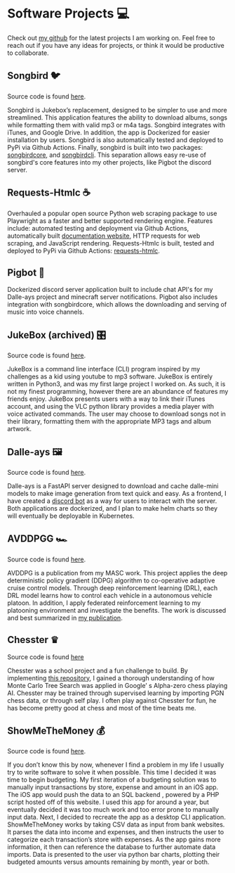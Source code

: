 # Software Projects 💻

Check out [my github](https://github.com/cboin1996) for the latest projects
I am working on. Feel free to reach out if you have any ideas for projects,
or think it would be productive to collaborate.

## Songbird 🐦

Source code is found [here](https://github.com/cboin1996/songbird).

Songbird is Jukebox’s replacement, designed to be simpler to use and
more streamlined. This application features the ability to download albums,
songs while formatting them with valid mp3 or m4a tags. Songbird
integrates with iTunes, and Google Drive. In addition, the app is
Dockerized for easier installation by users. Songbird is also automatically
tested and deployed to PyPi via Github Actions.
Finally, songbird is built into two packages: [songbirdcore](https://pypi.org/project/songbirdcore/),
and [songbirdcli](https://pypi.org/project/songbirdcli/).
This separation allows easy re-use of songbird's core features into my other
projects, like Pigbot the discord server.

## Requests-Htmlc ☕

Overhauled a popular open source Python web scraping package to use
Playwright as a faster and better supported rendering engine.
Features include: automated testing and deployment via Github Actions,
automatically built [documentation website](https://cboin1996.github.io/requests-html/latest/),
HTTP requests for web scraping, and JavaScript rendering. Requests-Htmlc
is built, tested and deployed to PyPi via Github Actions: [requests-htmlc](https://pypi.org/project/requests-htmlc/).

## Pigbot 🐷

Dockerized discord server application built to include chat API's for my
Dalle-ays project and minecraft server notifications. Pigbot also includes
integration with songbirdcore, which allows the downloading and
serving of music into voice channels.

## JukeBox (archived) 🎛️

Source code is found [here](https://github.com/cboin1996/WebTools).

JukeBox is a command line interface (CLI) program inspired by my challenges
as a kid using youtube to mp3 software. JukeBox is entirely written in
Python3, and was my first large project I worked on. As such, it is not
my finest programming, however there are an abundance of features my
friends enjoy. JukeBox presents users with a way to link their iTunes account,
and using the VLC python library provides a media player with
voice activated commands. The user may choose to download songs not in
their library, formatting them with the appropriate MP3 tags and album artwork.

## Dalle-ays 🖼️

Source code is found [here](https://github.com/cboin1996/dalle-ays).

Dalle-ays is a FastAPI server designed to download and cache dalle-mini
models to make image generation from text quick and easy. As a frontend,
I have created a [discord bot](https://github.com/cboin1996/pigbot) as a
way for users to interact with the server. Both applications are dockerized,
and I plan to make helm charts so they will eventually be deployable
in Kubernetes.

## AVDDPGG 🏎️

Source code is found [here](https://github.com/cboin1996/avddpg).

AVDDPG is a publication from my MASC work. This project applies the
deep deterministic policy gradient (DDPG) algorithm to co-operative
adaptive cruise control models. Through deep reinforcement learning (DRL),
each DRL model learns how to control each vehicle in a autonomous
vehicle platoon. In addition, I apply federated reinforcement learning to
my platooning environment and investigate the benefits. The work is
discussed and best summarized in [my publication](https://intellrobot.com/article/view/4885).

## Chesster ♛

Source code is found [here](https://github.com/cboin1996/Chesster)

Chesster was a school project and a fun challenge to build. By
implementing  [this repository](https://github.com/Zeta36/chess-alpha-zero),
I gained a
thorough understanding of how Monte Carlo Tree Search was applied in Google’
s Alpha-zero chess playing AI. Chesster may be trained through
supervised learning by importing PGN chess data, or through self play. I
often play against Chesster for fun, he has become pretty good at chess
and most of the time beats me.

## ShowMeTheMoney 💰

Source code is found [here](https://github.com/cboin1996/showMeTheMoney).

If you don’t know this by now, whenever I find a problem in my life I
usually try to write software to solve it when possible. This time I
decided it was time to begin budgeting. My first iteration of a
budgeting solution was to manually input transactions by store, expense
and amount in an iOS app. The iOS app would push the data to an SQL backend
, powered by a PHP script hosted off of this website. I used this app
for around a year, but eventually decided it was too much work and too
error prone to manually input data. Next, I decided to recreate the app as
a desktop CLI application. ShowMeTheMoney works by taking CSV data as
input from bank websites. It parses the data into income and expenses,
and then instructs the user to categorize each transaction’s store
with expenses. As the app gains more information, it then can reference
the database to further automate data imports. Data is presented to the
user via python bar charts, plotting their budgeted amounts versus
amounts remaining by month, year or both.
